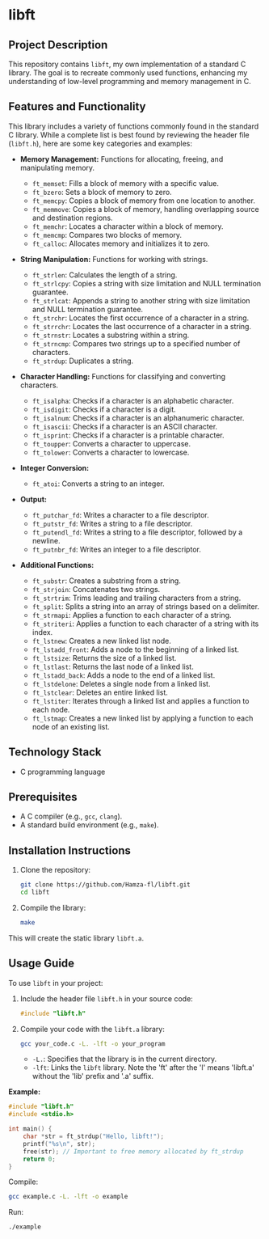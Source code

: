 # libft

## Project Description

This repository contains `libft`, my own implementation of a standard C library.  The goal is to recreate commonly used functions, enhancing my understanding of low-level programming and memory management in C.

## Features and Functionality

This library includes a variety of functions commonly found in the standard C library.  While a complete list is best found by reviewing the header file (`libft.h`), here are some key categories and examples:

*   **Memory Management:** Functions for allocating, freeing, and manipulating memory.
    *   `ft_memset`: Fills a block of memory with a specific value.
    *   `ft_bzero`: Sets a block of memory to zero.
    *   `ft_memcpy`: Copies a block of memory from one location to another.
    *   `ft_memmove`: Copies a block of memory, handling overlapping source and destination regions.
    *   `ft_memchr`: Locates a character within a block of memory.
    *   `ft_memcmp`: Compares two blocks of memory.
    *   `ft_calloc`: Allocates memory and initializes it to zero.

*   **String Manipulation:** Functions for working with strings.
    *   `ft_strlen`: Calculates the length of a string.
    *   `ft_strlcpy`: Copies a string with size limitation and NULL termination guarantee.
    *   `ft_strlcat`: Appends a string to another string with size limitation and NULL termination guarantee.
    *   `ft_strchr`: Locates the first occurrence of a character in a string.
    *   `ft_strrchr`: Locates the last occurrence of a character in a string.
    *   `ft_strnstr`: Locates a substring within a string.
    *   `ft_strncmp`: Compares two strings up to a specified number of characters.
    *   `ft_strdup`: Duplicates a string.

*   **Character Handling:** Functions for classifying and converting characters.
    *   `ft_isalpha`: Checks if a character is an alphabetic character.
    *   `ft_isdigit`: Checks if a character is a digit.
    *   `ft_isalnum`: Checks if a character is an alphanumeric character.
    *   `ft_isascii`: Checks if a character is an ASCII character.
    *   `ft_isprint`: Checks if a character is a printable character.
    *   `ft_toupper`: Converts a character to uppercase.
    *   `ft_tolower`: Converts a character to lowercase.

*   **Integer Conversion:**
    *   `ft_atoi`: Converts a string to an integer.

*   **Output:**
    *   `ft_putchar_fd`: Writes a character to a file descriptor.
    *   `ft_putstr_fd`: Writes a string to a file descriptor.
    *   `ft_putendl_fd`: Writes a string to a file descriptor, followed by a newline.
    *   `ft_putnbr_fd`: Writes an integer to a file descriptor.

*   **Additional Functions:**
    *   `ft_substr`: Creates a substring from a string.
    *   `ft_strjoin`: Concatenates two strings.
    *   `ft_strtrim`: Trims leading and trailing characters from a string.
    *   `ft_split`: Splits a string into an array of strings based on a delimiter.
    *   `ft_strmapi`: Applies a function to each character of a string.
    *   `ft_striteri`: Applies a function to each character of a string with its index.
    *   `ft_lstnew`: Creates a new linked list node.
    *   `ft_lstadd_front`: Adds a node to the beginning of a linked list.
    *   `ft_lstsize`: Returns the size of a linked list.
    *   `ft_lstlast`: Returns the last node of a linked list.
    *   `ft_lstadd_back`: Adds a node to the end of a linked list.
    *   `ft_lstdelone`: Deletes a single node from a linked list.
    *   `ft_lstclear`: Deletes an entire linked list.
    *   `ft_lstiter`: Iterates through a linked list and applies a function to each node.
    *   `ft_lstmap`: Creates a new linked list by applying a function to each node of an existing list.

## Technology Stack

*   C programming language

## Prerequisites

*   A C compiler (e.g., `gcc`, `clang`).
*   A standard build environment (e.g., `make`).

## Installation Instructions

1.  Clone the repository:

    ```bash
    git clone https://github.com/Hamza-fl/libft.git
    cd libft
    ```

2.  Compile the library:

    ```bash
    make
    ```

This will create the static library `libft.a`.

## Usage Guide

To use `libft` in your project:

1.  Include the header file `libft.h` in your source code:

    ```c
    #include "libft.h"
    ```

2.  Compile your code with the `libft.a` library:

    ```bash
    gcc your_code.c -L. -lft -o your_program
    ```

    *   `-L.`:  Specifies that the library is in the current directory.
    *   `-lft`: Links the `libft` library.  Note the 'ft' after the 'l' means 'libft.a' without the 'lib' prefix and '.a' suffix.

**Example:**

```c
#include "libft.h"
#include <stdio.h>

int main() {
    char *str = ft_strdup("Hello, libft!");
    printf("%s\n", str);
    free(str); // Important to free memory allocated by ft_strdup
    return 0;
}
```

Compile:

```bash
gcc example.c -L. -lft -o example
```

Run:

```bash
./example
```
